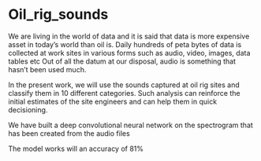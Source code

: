 # Oil_rig_sounds

We are living in the world of data and it is said that data is more expensive asset in today’s world than oil is.
Daily hundreds of peta bytes of data is collected at work sites in various forms such as audio, video, images, data tables etc
Out of all the datum at our disposal, audio is something that hasn’t been used much.


In the present work, we will use the sounds captured at oil rig sites and classify them in 10 different categories.
Such analysis can reinforce the initial estimates of the site engineers and can help them in quick decisioning.

We have built a deep convolutional neural network on the spectrogram that has been created from the audio files

The model works will an accuracy of 81%
